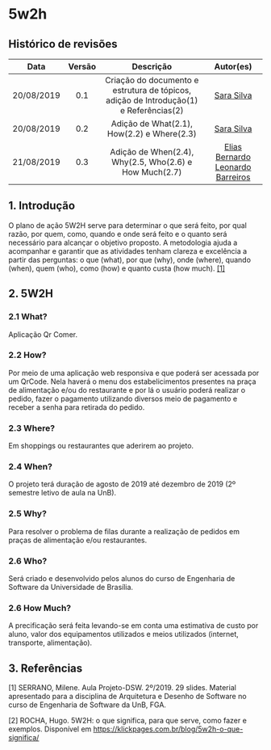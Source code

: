 # 5w2h

## Histórico de revisões
|   Data   |  Versão  |        Descrição       |          Autor(es)          |
|:--------:|:--------:|:----------------------:|:---------------------------:|
|20/08/2019|   0.1   | Criação do documento e estrutura de tópicos, adição de Introdução(1) e Referências(2)|   [Sara Silva](https://github.com/silvasara)  |
|20/08/2019|   0.2   | Adição de What(2.1), How(2.2) e Where(2.3) |   [Sara Silva](https://github.com/silvasara)  |
|21/08/2019|   0.3   | Adição de When(2.4), Why(2.5, Who(2.6) e How Much(2.7) | [Elias Bernardo](https://github.com/ebmm01) [Leonardo Barreiros](https://github.com/leossb36) |

## 1. Introdução

 O plano de ação 5W2H serve para determinar o que será feito, por qual razão, por quem, como, quando e onde será feito e o quanto será necessário para alcançar o objetivo proposto. A metodologia ajuda a acompanhar e garantir que as atividades tenham clareza e excelência a partir das perguntas: o que (what), por que (why), onde (where), quando (when), quem (who), como (how) e quanto custa (how much). [ [1] ](#3-referencias)

## 2. 5W2H

### 2.1 What?
Aplicação Qr Comer.

### 2.2 How?
Por meio de uma aplicação web responsiva e que poderá ser acessada por um QrCode. Nela haverá o menu dos estabelicimentos presentes na praça de alimentação e/ou do restaurante e por lá o usuário poderá realizar o pedido, fazer o pagamento utilizando diversos meio de pagamento e receber a senha para retirada do pedido.

### 2.3 Where?
Em shoppings ou restaurantes que aderirem ao projeto.

### 2.4 When?
O projeto terá duração de agosto de 2019 até dezembro de 2019 (2º semestre letivo de aula na UnB).

### 2.5 Why?
Para resolver o problema de filas durante a realização de pedidos em praças de alimentação e/ou restaurantes.

### 2.6 Who?
Será criado e desenvolvido pelos alunos do curso de Engenharia de Software da Universidade de Brasília.

### 2.6 How Much?
A precificação será feita levando-se em conta uma estimativa de custo por aluno, valor dos equipamentos utilizados e meios utilizados (internet, transporte, alimentação).

## 3. Referências
[1] SERRANO, Milene. Aula Projeto-DSW. 2º/2019. 29 slides. Material apresentado para a disciplina de Arquitetura e Desenho de Software no curso de Engenharia de Software da UnB, FGA.

[2] ROCHA, Hugo. 5W2H: o que significa, para que serve, como fazer e exemplos. Disponível em https://klickpages.com.br/blog/5w2h-o-que-significa/ <br>
